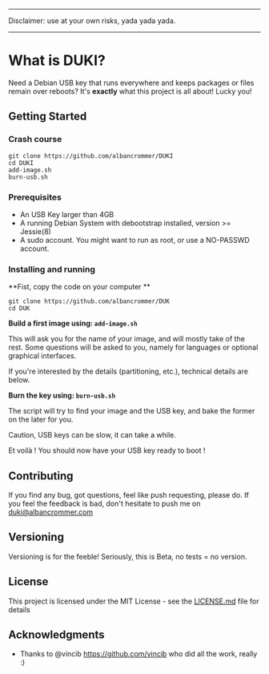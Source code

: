 ----------
Disclaimer: use at your own risks, yada yada yada.

----------


# What is DUKI? 

Need a Debian USB key that runs everywhere and keeps packages or files remain over reboots?  It's **exactly** what this project is all about! Lucky you! 


## Getting Started

### Crash course
```
git clone https://github.com/albancrommer/DUKI
cd DUKI
add-image.sh
burn-usb.sh
```
### Prerequisites

- An USB Key larger than 4GB
- A running Debian System with debootstrap installed, version >= Jessie(8)
- A sudo account. You might want to run as root, or use a NO-PASSWD account.


### Installing and running

**Fist, copy the code on your computer **

```
git clone https://github.com/albancrommer/DUK
cd DUK
```

**Build a first image using:   ``` add-image.sh ```**

This will ask you for the name of your image, and will mostly take of the rest. Some questions will be asked to you, namely for languages or optional graphical interfaces.

If you're interested by the details (partitioning, etc.), technical details are below. 

**Burn the key using: ```burn-usb.sh ```**

The script will try to find your image and the USB key, and bake the former on the later for you.

Caution, USB keys can be slow, it can take a while.

Et voilà ! You should now have your USB key ready to boot !


## Contributing

If you find any bug, got questions, feel like push requesting, please do. If you feel the feedback is bad, don't hesitate to push me on duki@albancrommer.com

## Versioning

Versioning is for the feeble! Seriously, this is Beta, no tests = no version.

## License

This project is licensed under the MIT License - see the [LICENSE.md](LICENSE.md) file for details

## Acknowledgments

* Thanks to @vincib https://github.com/vincib who did all the work, really :)
